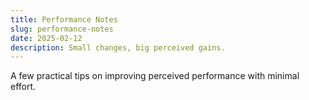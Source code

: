 ```yaml
---
title: Performance Notes
slug: performance-notes
date: 2025-02-12
description: Small changes, big perceived gains.
---
```


A few practical tips on improving perceived performance with minimal effort.

